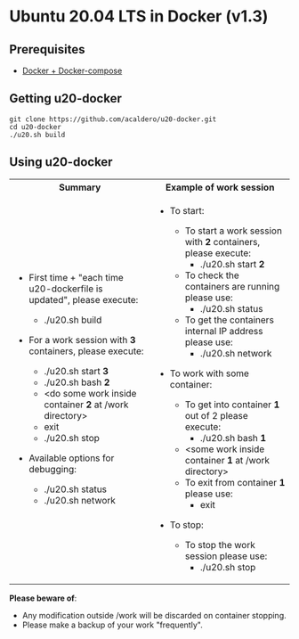 # Ubuntu 20.04 LTS in Docker (v1.3)

## Prerequisites

 * [Docker + Docker-compose](./DOCKER.md) 

## Getting u20-docker

```
git clone https://github.com/acaldero/u20-docker.git
cd u20-docker
./u20.sh build
```

## Using u20-docker

<html>
 <table>
  <tr>
  <th>Summary</th>
  <th>Example of work session</th>
  </tr>
  <tr>
  <td>
</html>

  * First time + "each time u20-dockerfile is updated", please execute:
    * ./u20.sh build

  * For a work session with **3** containers, please execute:
    *  ./u20.sh start **3**
    *  ./u20.sh bash **2**
    *  <do some work inside container **2** at /work directory>
    *  exit
    *  ./u20.sh stop

  * Available options for debugging:
    *  ./u20.sh status
    *  ./u20.sh network

<html>
  </td>
  <td>
</html>

  * To start:
    * To start a work session with **2** containers, please execute:
      *  ./u20.sh start **2**
    * To check the containers are running please use:
      *  ./u20.sh status
    * To get the containers internal IP address please use:
      *  ./u20.sh network

  * To work with some container:
    * To get into container **1** out of 2 please execute:
      *  ./u20.sh bash **1**
    * <some work inside container **1** at /work directory>
    * To exit from container **1** please use:
      *  exit

  * To stop:
    * To stop the work session please use:
      *  ./u20.sh stop

<html>
  </td>
  </tr>
 </table>
</html>



**Please beware of**:
  * Any modification outside /work will be discarded on container stopping.
  * Please make a backup of your work "frequently".
